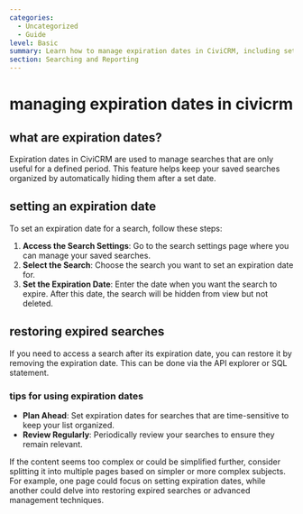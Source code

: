 ```yaml
---
categories:
  - Uncategorized
  - Guide
level: Basic
summary: Learn how to manage expiration dates in CiviCRM, including setting and handling expiration dates for searches.
section: Searching and Reporting
---
```


# managing expiration dates in civicrm

## what are expiration dates?
Expiration dates in CiviCRM are used to manage searches that are only useful for a defined period. This feature helps keep your saved searches organized by automatically hiding them after a set date.

## setting an expiration date
To set an expiration date for a search, follow these steps:

1. **Access the Search Settings**: Go to the search settings page where you can manage your saved searches.
2. **Select the Search**: Choose the search you want to set an expiration date for.
3. **Set the Expiration Date**: Enter the date when you want the search to expire. After this date, the search will be hidden from view but not deleted.

## restoring expired searches
If you need to access a search after its expiration date, you can restore it by removing the expiration date. This can be done via the API explorer or SQL statement.

### tips for using expiration dates
- **Plan Ahead**: Set expiration dates for searches that are time-sensitive to keep your list organized.
- **Review Regularly**: Periodically review your searches to ensure they remain relevant.

If the content seems too complex or could be simplified further, consider splitting it into multiple pages based on simpler or more complex subjects. For example, one page could focus on setting expiration dates, while another could delve into restoring expired searches or advanced management techniques.
